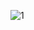 ![1](http://a.kuibu.net/img/2019/08/16/77a2ae85f05ddedce79513ccf2e1613045f7353d6268677a30b3e6f2.jpg)
